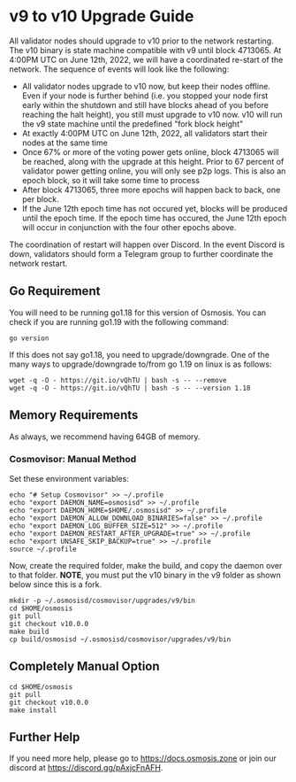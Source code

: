 # v9 to v10 Upgrade Guide

All validator nodes should upgrade to v10 prior to the network restarting. The v10 binary is state machine compatible with v9 until block 4713065. At 4:00PM UTC on June 12th, 2022, we will have a coordinated re-start of the network. The sequence of events will look like the following:

* All validator nodes upgrade to v10 now, but keep their nodes offline. Even if your node is further behind (i.e. you stopped your node first early within the shutdown and still have blocks ahead of you before reaching the halt height), you still must upgrade to v10 now. v10 will run the v9 state machine until the predefined "fork block height"
* At exactly 4:00PM UTC on June 12th, 2022, all validators start their nodes at the same time
* Once 67% or more of the voting power gets online, block 4713065 will be reached, along with the upgrade at this height. Prior to 67 percent of validator power getting online, you will only see p2p logs. This is also an epoch block, so it will take some time to process
* After block 4713065, three more epochs will happen back to back, one per block.
* If the June 12th epoch time has not occured yet, blocks will be produced until the epoch time. If the epoch time has occured, the June 12th epoch will occur in conjunction with the four other epochs above.

The coordination of restart will happen over Discord. In the event Discord is down, validators should form a Telegram group to further coordinate the network restart.

## Go Requirement

You will need to be running go1.18 for this version of Osmosis. You can check if you are running go1.19 with the following command:

```{.sh}
go version
```

If this does not say go1.18, you need to upgrade/downgrade. One of the many ways to upgrade/downgrade to/from go 1.19 on linux is as follows:

```{.sh}
wget -q -O - https://git.io/vQhTU | bash -s -- --remove
wget -q -O - https://git.io/vQhTU | bash -s -- --version 1.18
```

## Memory Requirements

As always, we recommend having 64GB of memory. 

### Cosmovisor: Manual Method

Set these environment variables:

```{.sh}
echo "# Setup Cosmovisor" >> ~/.profile
echo "export DAEMON_NAME=osmosisd" >> ~/.profile
echo "export DAEMON_HOME=$HOME/.osmosisd" >> ~/.profile
echo "export DAEMON_ALLOW_DOWNLOAD_BINARIES=false" >> ~/.profile
echo "export DAEMON_LOG_BUFFER_SIZE=512" >> ~/.profile
echo "export DAEMON_RESTART_AFTER_UPGRADE=true" >> ~/.profile
echo "export UNSAFE_SKIP_BACKUP=true" >> ~/.profile
source ~/.profile
```

Now, create the required folder, make the build, and copy the daemon over to that folder. **NOTE**, you must put the v10 binary in the v9 folder as shown below since this is a fork.

```{.sh}
mkdir -p ~/.osmosisd/cosmovisor/upgrades/v9/bin
cd $HOME/osmosis
git pull
git checkout v10.0.0
make build
cp build/osmosisd ~/.osmosisd/cosmovisor/upgrades/v9/bin
```

## Completely Manual Option

```{.sh}
cd $HOME/osmosis
git pull
git checkout v10.0.0
make install
```

## Further Help

If you need more help, please go to <https://docs.osmosis.zone> or join our discord at <https://discord.gg/pAxjcFnAFH>.
